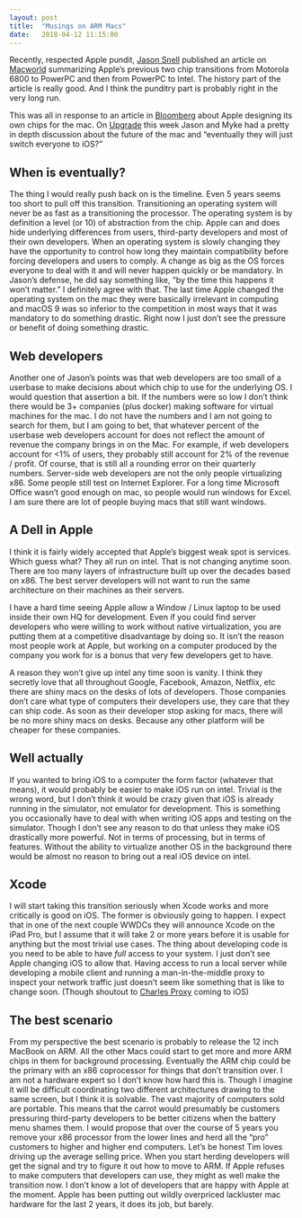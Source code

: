 ```yaml
---
layout: post
title:  "Musings on ARM Macs"
date:   2018-04-12 11:15:00
---
```

Recently, respected Apple pundit, [Jason Snell](https://sixcolors.com "Six Colors") published an article on [Macworld](https://www.macworld.com/article/3268029/macs/why-the-next-mac-processor-transition-wont-be-like-the-last-two.html) summarizing Apple’s previous two chip transitions from Motorola 6800 to PowerPC and then from PowerPC to Intel. The history part of the article is really good. And I think the punditry part is probably right in the very long run.

This was all in response to an article in [Bloomberg](https://www.bloomberg.com/news/articles/2018-04-02/apple-is-said-to-plan-move-from-intel-to-own-mac-chips-from-2020) about Apple designing its own chips for the mac. On [Upgrade](https://www.relay.fm/upgrade/188 "Upgrade - #188: An Elephant on the Bridge") this week Jason and Myke had a pretty in depth discussion about the future of the mac and “eventually they will just switch everyone to iOS?”

## When is eventually?
The thing I would really push back on is the timeline. Even 5 years seems too short to pull off this transition. 
Transitioning an operating system will never be as fast as a transitioning the processor. The operating system is by definition a level (or 10) of abstraction from the chip. Apple can and does hide underlying differences from users, third-party developers and most of their own developers. When an operating system is slowly changing they have the opportunity to control how long they maintain compatibility before forcing developers and users to comply.
A change as big as the OS forces everyone to deal with it and will never happen quickly or be mandatory. In Jason’s defense, he did say something like, “by the time this happens it won’t matter.” I definitely agree with that.
The last time Apple changed the operating system on the mac they were basically irrelevant in computing and macOS 9 was so inferior to the competition in most ways that it was mandatory to do something drastic. Right now I just don’t see the pressure or benefit of doing something drastic.

## Web developers
Another one of Jason’s points was that web developers are too small of a userbase to make decisions about which chip to use for the underlying OS. I would question that assertion a  bit. If the numbers were so low I don’t think there would be 3+ companies (plus docker) making software for virtual machines for the mac. 
I do not have the numbers and I am not going to search for them, but I am going to bet, that whatever percent of the userbase web developers account for does not reflect the amount of revenue the company brings in on the Mac. For example, if web developers account for \<1% of users, they probably still account for 2% of the revenue / profit. Of course, that is still all a rounding error on their quarterly numbers.
Server-side web developers are not the only people virtualizing x86. Some people still test on Internet Explorer. For a long time Microsoft Office wasn’t good enough on mac, so people would run windows for Excel. I am sure there are lot of people buying macs that still want windows.

## A Dell in Apple
I think it is fairly widely accepted that Apple’s biggest weak spot is services. Which guess what? They all run on intel. That is not changing anytime soon. There are too many layers of infrastructure built up over the decades based on x86. The best server developers will not want to run the same architecture on their machines as their servers.

I have a hard time seeing Apple allow a Window / Linux laptop to be used inside their own HQ for development. Even if you could find server developers who were willing to work without native virtualization, you are putting them at a competitive disadvantage by doing so. It isn’t the reason most people work at Apple, but working on a computer produced by the company you work for is a bonus that very few developers get to have.

A reason they won’t give up intel any time soon is vanity. I think they secretly love that all throughout Google, Facebook, Amazon, Netflix, etc there are shiny macs on the desks of lots of developers. Those companies don’t care what type of computers their developers use, they care that they can ship code. As soon as their developer stop asking for macs, there will be no more shiny macs on desks. Because any other platform will be cheaper for these companies.

## Well actually
If you wanted to bring iOS to a computer the form factor (whatever that means), it would probably be easier to make iOS run on intel. Trivial is the wrong word, but I don’t think it would be crazy given that iOS is already running in the simulator, not emulator for development. This is something you occasionally have to deal with when writing iOS apps and testing on the simulator.
Though I don’t see any reason to do that unless they make iOS drastically more powerful. Not in terms of processing, but in terms of features. Without the ability to virtualize another OS in the background there would be almost no reason to bring out a real iOS device on intel.

## Xcode
I will start taking this transition seriously when Xcode works and more critically is good on iOS. The former is obviously going to happen. I expect that in one of the next couple WWDCs they will announce Xcode on the iPad Pro, but I assume that it will take 2 or more years before it is usable for anything but the most trivial use cases.
The thing about developing code is you need to be able to have _full_ access to your system. I just don’t see Apple changing iOS to allow that. Having access to run a local server while developing a mobile client and running a man-in-the-middle proxy to inspect your network traffic just doesn’t seem like something that is like to change soon. (Though shoutout to [Charles Proxy](https://itunes.apple.com/us/app/charles-proxy/id1134218562?mt=8&at=11lbUE) coming to iOS)

## The best scenario
From my perspective the best scenario is probably to release the 12 inch MacBook on ARM. All the other Macs could start to get more and more ARM chips in them for background processing. Eventually the ARM chip could be the primary with an x86 coprocessor for things that don’t transition over. 
I am not a hardware expert so I don’t know how hard this is. Though I imagine it will be difficult coordinating two different architectures drawing to the same screen, but I think it is solvable.
The vast majority of computers sold are portable. This means that the carrot would presumably be customers pressuring third-party developers to be better citizens when the battery menu shames them. I would propose that over the course of 5 years you remove your x86 processor from the lower lines and herd all the “pro” customers to higher and higher end computers. Let’s be honest Tim loves driving up the average selling price. When you start herding developers will get the signal and try to figure it out how to move to ARM.
If Apple refuses to make computers that developers can use, they might as well make the transition now. I don’t know a lot of developers that are happy with Apple at the moment. Apple has been putting out wildly overpriced lackluster mac hardware for the last 2 years, it does its job, but barely.